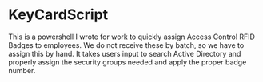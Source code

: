 # KeyCardScript
This is a powershell I wrote for work to quickly assign Access Control RFID Badges to employees. We do not receive these by batch, so we have to assign this by hand. It takes users input to search Active Directory and properly assign the security groups needed and apply the proper badge number.
